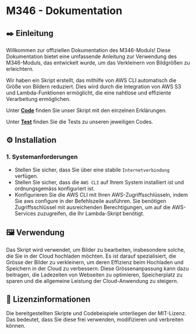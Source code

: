# M346 - Dokumentation

## ✒️ Einleitung

Willkommen zur offiziellen Dokumentation des M346-Moduls! Diese Dokumentation bietet eine umfassende Anleitung zur Verwendung des M346-Moduls, das entwickelt wurde, um das Verkleinern von Bildgrößen zu erleichtern.

Wir haben ein Skript erstellt, das mithilfe von AWS CLI automatisch die Größe von Bildern reduziert. Dies wird durch die Integration von AWS S3 und Lambda-Funktionen ermöglicht, die eine nahtlose und effiziente Verarbeitung ermöglichen.

Unter [**Code**](./Skript.md) finden Sie unser Skript mit den einzelnen Erklärungen.

Unter [**Test**](./Tests.md) finden Sie die Tests zu unseren jeweiligen Codes.

## ⚙️ Installation

### 1. Systemanforderungen

- Stellen Sie sicher, dass Sie über eine stabile `Internetverbindung` verfügen.
- Stellen Sie sicher, dass die `AWS CLI` auf Ihrem System installiert ist und ordnungsgemäss konfiguriert ist.
- Konfigurieren Sie die AWS CLI mit Ihren AWS-Zugriffsschlüsseln, indem Sie aws configure in der Befehlszeile ausführen. Sie benötigen Zugriffsschlüssel mit ausreichenden Berechtigungen, um auf die AWS-Services zuzugreifen, die Ihr Lambda-Skript benötigt.

## 🖼️ Verwendung

Das Skript wird verwendet, um Bilder zu bearbeiten, insbesondere solche, die Sie in der Cloud hochladen möchten. Es ist darauf spezialisiert, die Grösse der Bilder zu verkleinern, um deren Effizienz beim Hochladen und Speichern in der Cloud zu verbessern. Diese Grössenanpassung kann dazu beitragen, die Ladezeiten von Webseiten zu optimieren, Speicherplatz zu sparen und die allgemeine Leistung der Cloud-Anwendung zu steigern.

## 🔑 Lizenzinformationen

Die bereitgestellten Skripte und Codebeispiele unterliegen der MIT-Lizenz. Das bedeutet, dass Sie diese frei verwenden, modifizieren und verbreiten können.
